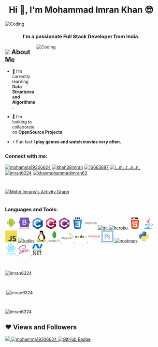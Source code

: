 <!--  [![MasterHead](https://www.aalpha.net/wp-content/uploads/2020/12/full-stack-development.gif)](https://Imran6324.io)  -->
<h1 align="center">Hi 👋, I'm Mohammad Imran Khan 😎</h1>
<img align="center"  alt="Coding" width="1050" height="370" src="https://www.aalpha.net/wp-content/uploads/2020/12/full-stack-development.gif">


<h3 align="center">I'm a passionate Full Stack Developer from India.</h3>

<img align="right"  alt="Coding" width="400" height="270" src="https://cdn.dribbble.com/users/1162077/screenshots/3848914/programmer.gif">

<!-- <p align="left"> <img src="https://komarev.com/ghpvc/?username=imran6324&label=Profile%20views&color=0e75b6&style=flat" alt="imran6324" /> </p>

<p align="left"> <a href="https://twitter.com/mohamma19306624" target="blank"><img src="https://img.shields.io/twitter/follow/mohamma19306624?logo=twitter&style=for-the-badge" alt="mohamma19306624" /></a> </p> -->

## <img src="https://www.emoji.com/wp-content/uploads/filebase/3d%20icons/emoji-3d%20icons-glossy-3d-icons-man-waving-72dpi-forPersonalUseOnly.gif" width="32px"> About Me

- 🌱 I’m currently learning **Data Structures and Algorithms.**

- 👯 I’m looking to collaborate on **OpenSource Projects**

- ⚡ Fun fact **I play games and watch movies very often.**

<h3 align="left">Connect with me:</h3>
<p align="left">
<a href="https://twitter.com/mohamma19306624" target="blank"><img align="center" src="https://raw.githubusercontent.com/rahuldkjain/github-profile-readme-generator/master/src/images/icons/Social/twitter.svg" alt="mohamma19306624" height="30" width="40" /></a>
<a href="https://linkedin.com/in/khan38imran" target="blank"><img align="center" src="https://raw.githubusercontent.com/rahuldkjain/github-profile-readme-generator/master/src/images/icons/Social/linked-in-alt.svg" alt="khan38imran" height="30" width="40" /></a>
<a href="https://stackoverflow.com/users/16663887" target="blank"><img align="center" src="https://raw.githubusercontent.com/rahuldkjain/github-profile-readme-generator/master/src/images/icons/Social/stack-overflow.svg" alt="16663887" height="30" width="40" /></a>
<a href="https://instagram.com/i_.m_.r_.a_.n_" target="blank"><img align="center" src="https://raw.githubusercontent.com/rahuldkjain/github-profile-readme-generator/master/src/images/icons/Social/instagram.svg" alt="i_.m_.r_.a_.n_" height="30" width="40" /></a>
<a href="https://www.leetcode.com/imran6324" target="blank"><img align="center" src="https://raw.githubusercontent.com/rahuldkjain/github-profile-readme-generator/master/src/images/icons/Social/leet-code.svg" alt="imran6324" height="30" width="40" /></a>
<a href="https://auth.geeksforgeeks.org/user/khanmohammadimran63" target="blank"><img align="center" src="https://raw.githubusercontent.com/rahuldkjain/github-profile-readme-generator/master/src/images/icons/Social/geeks-for-geeks.svg" alt="khanmohammadimran63" height="30" width="40" /></a>
</p>
</br>

<a href="https://github.com/Imran6324/github-readme-activity-graph"><img alt="Mohd Imrans's Activity Graph" src="https://activity-graph.herokuapp.com/graph?username=Imran6324&bg_color=0D1117&color=5BCDEC&line=5BCDEC&point=FFFFFF&hide_border=true" /></a>
</br>
</br>

<h3 align="left">Languages and Tools:</h3>
<p align="left"> <a href="https://developer.android.com" target="_blank" rel="noreferrer"> <img src="https://raw.githubusercontent.com/devicons/devicon/master/icons/android/android-original-wordmark.svg" alt="android" width="40" height="40"/> </a> <a href="https://getbootstrap.com" target="_blank" rel="noreferrer"> <img src="https://raw.githubusercontent.com/devicons/devicon/master/icons/bootstrap/bootstrap-plain-wordmark.svg" alt="bootstrap" width="40" height="40"/> </a> <a href="https://www.cprogramming.com/" target="_blank" rel="noreferrer"> <img src="https://raw.githubusercontent.com/devicons/devicon/master/icons/c/c-original.svg" alt="c" width="40" height="40"/> </a> <a href="https://www.w3schools.com/cpp/" target="_blank" rel="noreferrer"> <img src="https://raw.githubusercontent.com/devicons/devicon/master/icons/cplusplus/cplusplus-original.svg" alt="cplusplus" width="40" height="40"/> </a> <a href="https://www.w3schools.com/cs/" target="_blank" rel="noreferrer"> <img src="https://raw.githubusercontent.com/devicons/devicon/master/icons/csharp/csharp-original.svg" alt="csharp" width="40" height="40"/> </a> <a href="https://www.w3schools.com/css/" target="_blank" rel="noreferrer"> <img src="https://raw.githubusercontent.com/devicons/devicon/master/icons/css3/css3-original-wordmark.svg" alt="css3" width="40" height="40"/> </a> <a href="https://expressjs.com" target="_blank" rel="noreferrer"> <img src="https://raw.githubusercontent.com/devicons/devicon/master/icons/express/express-original-wordmark.svg" alt="express" width="40" height="40"/> </a> <a href="https://git-scm.com/" target="_blank" rel="noreferrer"> <img src="https://www.vectorlogo.zone/logos/git-scm/git-scm-icon.svg" alt="git" width="40" height="40"/> </a> <a href="https://heroku.com" target="_blank" rel="noreferrer"> <img src="https://www.vectorlogo.zone/logos/heroku/heroku-icon.svg" alt="heroku" width="40" height="40"/> </a> <a href="https://www.w3.org/html/" target="_blank" rel="noreferrer"> <img src="https://raw.githubusercontent.com/devicons/devicon/master/icons/html5/html5-original-wordmark.svg" alt="html5" width="40" height="40"/> </a> <a href="https://www.java.com" target="_blank" rel="noreferrer"> <img src="https://raw.githubusercontent.com/devicons/devicon/master/icons/java/java-original.svg" alt="java" width="40" height="40"/> </a> <a href="https://developer.mozilla.org/en-US/docs/Web/JavaScript" target="_blank" rel="noreferrer"> <img src="https://raw.githubusercontent.com/devicons/devicon/master/icons/javascript/javascript-original.svg" alt="javascript" width="40" height="40"/> </a> <a href="https://kotlinlang.org" target="_blank" rel="noreferrer"> <img src="https://www.vectorlogo.zone/logos/kotlinlang/kotlinlang-icon.svg" alt="kotlin" width="40" height="40"/> </a> <a href="https://www.linux.org/" target="_blank" rel="noreferrer"> <img src="https://raw.githubusercontent.com/devicons/devicon/master/icons/linux/linux-original.svg" alt="linux" width="40" height="40"/> </a> <a href="https://www.mongodb.com/" target="_blank" rel="noreferrer"> <img src="https://raw.githubusercontent.com/devicons/devicon/master/icons/mongodb/mongodb-original-wordmark.svg" alt="mongodb" width="40" height="40"/> </a> <a href="https://www.mysql.com/" target="_blank" rel="noreferrer"> <img src="https://raw.githubusercontent.com/devicons/devicon/master/icons/mysql/mysql-original-wordmark.svg" alt="mysql" width="40" height="40"/> </a> <a href="https://nodejs.org" target="_blank" rel="noreferrer"> <img src="https://raw.githubusercontent.com/devicons/devicon/master/icons/nodejs/nodejs-original-wordmark.svg" alt="nodejs" width="40" height="40"/> </a> <a href="https://www.oracle.com/" target="_blank" rel="noreferrer"> <img src="https://raw.githubusercontent.com/devicons/devicon/master/icons/oracle/oracle-original.svg" alt="oracle" width="40" height="40"/> </a> <a href="https://www.photoshop.com/en" target="_blank" rel="noreferrer"> <img src="https://raw.githubusercontent.com/devicons/devicon/master/icons/photoshop/photoshop-line.svg" alt="photoshop" width="40" height="40"/> </a> <a href="https://postman.com" target="_blank" rel="noreferrer"> <img src="https://www.vectorlogo.zone/logos/getpostman/getpostman-icon.svg" alt="postman" width="40" height="40"/> </a> <a href="https://www.python.org" target="_blank" rel="noreferrer"> <img src="https://raw.githubusercontent.com/devicons/devicon/master/icons/python/python-original.svg" alt="python" width="40" height="40"/> </a> <a href="https://reactjs.org/" target="_blank" rel="noreferrer"> <img src="https://raw.githubusercontent.com/devicons/devicon/master/icons/react/react-original-wordmark.svg" alt="react" width="40" height="40"/> </a> <a href="https://sass-lang.com" target="_blank" rel="noreferrer"> <img src="https://raw.githubusercontent.com/devicons/devicon/master/icons/sass/sass-original.svg" alt="sass" width="40" height="40"/> 
<a href="https://dotnet.microsoft.com/" target="_blank" rel="noreferrer"> <img src="https://raw.githubusercontent.com/devicons/devicon/master/icons/dot-net/dot-net-original-wordmark.svg" alt="dotnet" width="40" height="40"/> </a> </p>
 
</br>
<p><img align="center" src="https://github-readme-stats.vercel.app/api/top-langs?username=imran6324&show_icons=true&locale=en&layout=compact" alt="imran6324" /></p>
</br>
<p>&nbsp;<img align="center" src="https://github-readme-stats.vercel.app/api?username=imran6324&show_icons=true&locale=en" alt="imran6324" /></p>
</br>
<p><img align="center" src="https://github-readme-streak-stats.herokuapp.com/?user=imran6324&" alt="imran6324" /></p>

## ❤ Views and Followers 

<!-- <p align="left"> <img src="https://komarev.com/ghpvc/?username=imran6324&label=Profile%20views&color=0e75b6&style=flat" alt="imran6324" /> </p> -->

<!-- <p align="left"> <a href="https://twitter.com/mohamma19306624" target="blank"><img src="https://img.shields.io/twitter/follow/mohamma19306624?logo=twitter&style=for-the-badge" alt="mohamma19306624" /></a> </p> -->
<!-- <a href="https://github.com/Imran6324?tab=followers"><img src="https://img.shields.io/github/followers/Imran6324?label=Followers&style=social" alt="GitHub Badge"></a> -->
<p align="left">
<a href="https://github.com/Meghna-DAS/github-profile-views-counter">
    <img src="https://komarev.com/ghpvc/?username=Imran6324">
</a>
<a href="https://twitter.com/mohamma19306624?tab=followers">
 <img src="https://img.shields.io/twitter/followers/mohamma19306624?label=Followers&style=social" alt="mohamma19306624">
</a>
 <a href="https://github.com/Imran6324?tab=followers">
 <img src="https://img.shields.io/github/followers/Imran6324?label=Followers&style=social" alt="GitHub Badge">
</a>
</p>

